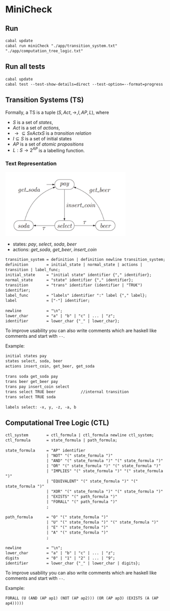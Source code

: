 # MiniCheck

## Run

```
cabal update
cabal run miniCheck "./app/transition_system.txt" "./app/computation_tree_logic.txt"
```

## Run all tests
```
cabal update
cabal test --test-show-details=direct --test-option=--format=progress
```

## Transition Systems (TS)

Formally, a TS is a tuple $(S, Act, \to, I, AP, L)$, where

- $S$ is a set of _states_,
- $Act$ is a set of _actions_,
- $\to \subseteq S x Act x S$ is a _transition relation_
- $I \subseteq S$ is a set of initial states
- $AP$ is a set of _atomic propositions_
- $L : S \to 2^{AP}$ is a labelling function.

### Text Representation

![TS example image](ts_example.png)

- states: _pay_, _select_, _soda_, _beer_
- actions: _get_soda_, _get_beer_, _insert_coin_

```ebnf
transition_system = definition | definition newline transition_system;
definition        = initial_state | normal_state | actions | transition | label_func;
initial_state     = "initial state" identifier {"," identifier};
normal_state      = "state" identifier {"," identifier};
transition        = "trans" identifier (identifier | "TRU€") identifier;
label_func        = "labels" identifier ":" label {"," label};
label             = ["-"] identifier;

newline           = "\n";
lower_char        = "a" | "b" | "c" | ... | "z";
identifier        = lower_char {"_" | lower_char};
```

To improve usability you can also write comments which are haskell like comments
and start with `--`.

Example:

```
initial states pay
states select, soda, beer
actions insert_coin, get_beer, get_soda

tr️ans soda get_soda pay
trans beer get_beer pay
trans pay insert_coin select
trans select TRUE beer           //internal transition
trans select TRUE soda

labels select: -x, y, -z, -a, b
```

## Computational Tree Logic (CTL)

```ebnf
ctl_system        = ctl_formula | ctl_formula newline ctl_system;
ctl_formula       = state_formula | path_formula;

state_formula     = "AP" identifier 
                  | "NOT" "(" state_formula ")" 
                  | "AND" "(" state_formula ")" "(" state_formula ")" 
                  | "OR" "(" state_formula ")" "(" state_formula ")" 
                  | "IMPLIES" "(" state_formula ")" "(" state_formula ")" 
                  | "EQUIVALENT" "(" state_formula ")" "(" state_formula ")" 
                  | "XOR" "(" state_formula ")" "(" state_formula ")" 
                  | "EXISTS" "(" path_formula ")" 
                  | "FORALL" "(" path_formula ")"
                  ;
                  
path_formula      = "O" "(" state_formula ")" 
                  | "U" "(" state_formula ")" "(" state_formula ")" 
                  | "E" "(" state_formula ")" 
                  | "A" "(" state_formula ")"
                  ;

newline           = "\n";
lower_char        = "a" | "b" | "c" | ... | "z";
digits            = "0" | "1" | "2" | ... | "9";
identifier        = lower_char {"_" | lower_char | digits};
```

To improve usability you can also write comments which are haskell like comments
and start with `--`.

Example:

```
FORALL (U (AND (AP ap1) (NOT (AP ap2))) (OR (AP ap3) (EXISTS (A (AP ap4)))))
```
